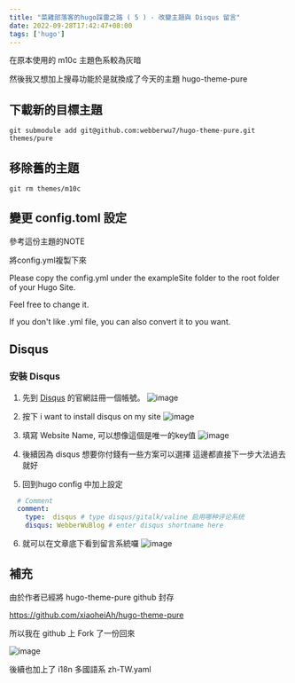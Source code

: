 ```yaml
---
title: "菜雞部落客的hugo踩雷之路 ( 5 ) - 改變主題與 Disqus 留言"
date: 2022-09-28T17:42:47+08:00
tags: ['hugo']
---
```

在原本使用的 m10c 主題色系較為灰暗

然後我又想加上搜尋功能於是就換成了今天的主題 hugo-theme-pure

## 下載新的目標主題
`git submodule add git@github.com:webberwu7/hugo-theme-pure.git themes/pure`

## 移除舊的主題
`git rm themes/m10c`

## 變更 config.toml 設定

參考這份主題的NOTE 

將config.yml複製下來

Please copy the config.yml under the exampleSite folder to the root folder of your Hugo Site. 

Feel free to change it. 

If you don't like .yml file, you can also convert it to you want.


## Disqus
### 安裝 Disqus

1. 先到 [Disqus](https://disqus.com/) 的官網註冊一個帳號。
    ![image](https://imgur.com/yw7xEoj.jpg)

2. 按下 i want to install disqus on my site
    ![image](https://imgur.com/tV1qcgf.jpg)

3. 填寫 Website Name, 可以想像這個是唯一的key值
    ![image](https://imgur.com/QDA6YQ8.jpg)

4. 後續因為 disqus 想要你付錢有一些方案可以選擇 這邊都直接下一步大法過去就好

5. 回到hugo config 中加上設定
```yaml
  # Comment
  comment:
    type:  disqus # type disqus/gitalk/valine 启用哪种评论系统
    disqus: WebberWuBlog # enter disqus shortname here
```

6. 就可以在文章底下看到留言系統囉
    ![image](https://imgur.com/J1WNCR7.jpg)

## 補充
由於作者已經將 hugo-theme-pure github 封存

https://github.com/xiaoheiAh/hugo-theme-pure

所以我在 github 上 Fork 了一份回來

![image](https://imgur.com/MCDzTAl.jpg)

後續也加上了 i18n 多國語系 zh-TW.yaml